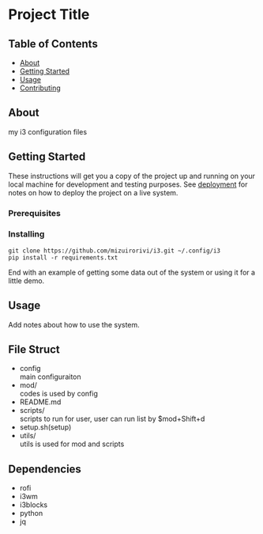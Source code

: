 # Project Title

## Table of Contents
+ [About](#about)
+ [Getting Started](#getting_started)
+ [Usage](#usage)
+ [Contributing](../CONTRIBUTING.md)

## About <a name = "about"></a>
my i3 configuration files

## Getting Started <a name = "getting_started"></a>
These instructions will get you a copy of the project up and running on your local machine for development and testing purposes. See [deployment](#deployment) for notes on how to deploy the project on a live system.

### Prerequisites

### Installing

```
git clone https://github.com/mizuirorivi/i3.git ~/.config/i3
pip install -r requirements.txt

```


End with an example of getting some data out of the system or using it for a little demo.

## Usage <a name = "usage"></a>

Add notes about how to use the system.
## File Struct
- config  
main configuraiton  
- mod/   
codes is used by config  
- README.md  
- scripts/  
scripts to run for user, user can run list by $mod+Shift+d  
- setup.sh(setup)  
- utils/  
utils is used for mod and scripts
## Dependencies
- rofi
- i3wm
- i3blocks
- python
- jq

